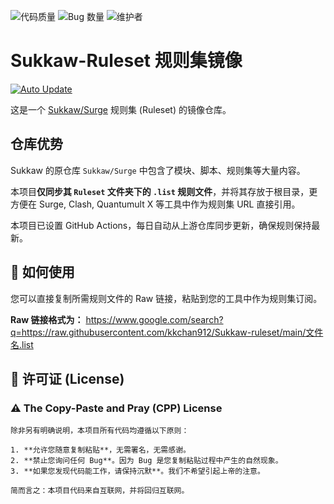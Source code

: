 ![代码质量](https://img.shields.io/badge/Code_Quality-Spaghetti-red)
![Bug 数量](https://img.shields.io/badge/Bugs_Found-Too_Many_To_Count-orange)
![维护者](https://img.shields.io/badge/Maintained_By-Coffee_and_Tears-blue)
</p>

# Sukkaw-Ruleset 规则集镜像

[![Auto Update](https://github.com/kkchan912/Sukkaw-ruleset/actions/workflows/auto-update.yml/badge.svg)](https://github.com/kkchan912/Sukkaw-ruleset/actions/workflows/auto-update.yml)

这是一个 [Sukkaw/Surge](https://github.com/Sukkaw/Surge) 规则集 (Ruleset) 的镜像仓库。

## 仓库优势

Sukkaw 的原仓库 `Sukkaw/Surge` 中包含了模块、脚本、规则集等大量内容。

本项目**仅同步其 `Ruleset` 文件夹下的 `.list` 规则文件**，并将其存放于根目录，更方便在 Surge, Clash, Quantumult X 等工具中作为规则集 URL 直接引用。

本项目已设置 GitHub Actions，每日自动从上游仓库同步更新，确保规则保持最新。

## 🚀 如何使用

您可以直接复制所需规则文件的 Raw 链接，粘贴到您的工具中作为规则集订阅。

**Raw 链接格式为：** https://www.google.com/search?q=https://raw.githubusercontent.com/kkchan912/Sukkaw-ruleset/main/文件名.list


## 📜 许可证 (License)
### ⚠️ **The Copy-Paste and Pray (CPP) License**

```text
除非另有明确说明，本项目所有代码均遵循以下原则：

1. **允许您随意复制粘贴**，无需署名，无需感谢。
2. **禁止您询问任何 Bug**。因为 Bug 是您复制粘贴过程中产生的自然现象。
3. **如果您发现代码能工作，请保持沉默**。我们不希望引起上帝的注意。

简而言之：本项目代码来自互联网，并将回归互联网。




